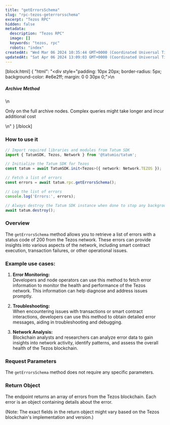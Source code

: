 ```yaml
---
title: "getErrorsSchema"
slug: "rpc-tezos-geterrorsschema"
excerpt: "Tezos RPC"
hidden: false
metadata: 
  description: "Tezos RPC"
  image: []
  keywords: "tezos, rpc"
  robots: "index"
createdAt: "Wed Mar 06 2024 10:35:44 GMT+0000 (Coordinated Universal Time)"
updatedAt: "Sat Apr 06 2024 13:09:03 GMT+0000 (Coordinated Universal Time)"
---
```

[block:html]
{
  "html": "<div style=\"padding: 10px 20px; border-radius: 5px; background-color: #e6e2ff; margin: 0 0 30px 0;\">\n  <h5>Archive Method</h5>\n  <p>Only on the full archive nodes. Complex queries might take longer and incur additional cost</p>\n</div>"
}
[/block]


### How to use it

```typescript
// Import required libraries and modules from Tatum SDK
import { TatumSDK, Tezos, Network } from '@tatumio/tatum';

// Initialize the Tatum SDK for Tezos
const tatum = await TatumSDK.init<Tezos>({ network: Network.TEZOS });

// Fetch a list of errors
const errors = await tatum.rpc.getErrorsSchema();

// Log the list of errors
console.log('Errors:', errors);

// Always destroy the Tatum SDK instance when done to stop any background processes
await tatum.destroy();
```

### Overview

The `getErrorsSchema` method allows you to retrieve a list of errors with a status code of 200 from the Tezos network. These errors can provide insights into various aspects of the network, including smart contract execution, transaction failures, or other operational issues.

### Example use cases:

1. **Error Monitoring:**  
   Developers and node operators can use this method to fetch error information to monitor the health and performance of the Tezos network. This information can help diagnose and address issues promptly.

2. **Troubleshooting:**  
   When encountering issues with transactions or smart contract interactions, developers can use this method to obtain detailed error messages, aiding in troubleshooting and debugging.

3. **Network Analysis:**  
   Blockchain analysts and researchers can analyze error data to gain insights into network activity, identify patterns, and assess the overall health of the Tezos blockchain.

### Request Parameters

The `getErrorsSchema` method does not require any specific parameters.

### Return Object

The endpoint returns an array of errors from the Tezos blockchain. Each error is an object containing details about the error.

(Note: The exact fields in the return object might vary based on the Tezos blockchain's implementation and version.)

